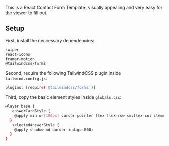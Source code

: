 This is a React Contact Form Template, visually appealing and very easy for the viewer to fill out.

## Setup

First, install the neccessary dependencies:

```bash
swiper
react-icons
framer-motion
@tailwindcss/forms
```

Second, require the following TailwindCSS plugin inside `tailwind.config.js`:

```bash
plugins: [require('@tailwindcss/forms')]
```

Third, copy the basic element styles inside `globals.css`:

```bash
@layer base {
  .answerCardStyle {
    @apply min-w-[180px] cursor-pointer flex flex-row sm:flex-col items-center gap-4 sm:gap-0 rounded-lg bg-white border-2 transition p-8 text-center hover:shadow-md hover:border-indigo-600 shadow-sm border-gray-100;
  }
  .selectedAnswerStyle {
    @apply shadow-md border-indigo-600;
  }
}
```
